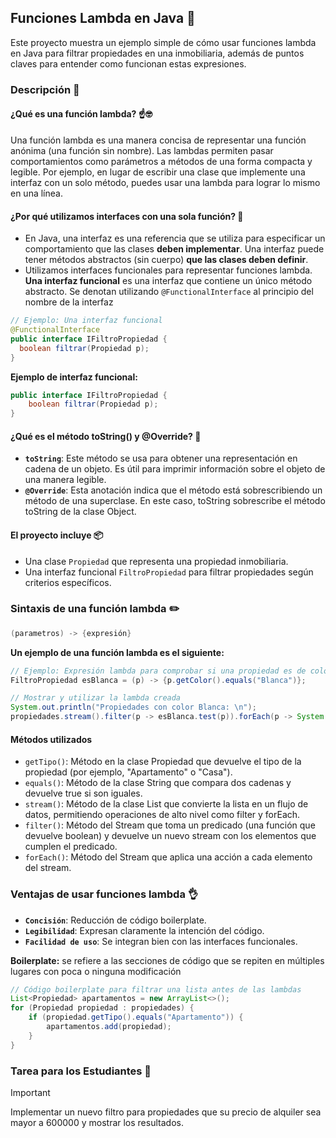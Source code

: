## Funciones Lambda en Java 📖

Este proyecto muestra un ejemplo simple de cómo usar funciones lambda en Java para filtrar propiedades en una inmobiliaria, además de puntos claves para entender como funcionan estas expresiones.

### Descripción 📃

#### **¿Qué es una función lambda?** ☝️🤓

Una función lambda es una manera concisa de representar una función anónima (una función sin nombre). Las lambdas permiten pasar comportamientos como parámetros a métodos de una forma compacta y legible. Por ejemplo, en lugar de escribir una clase que implemente una interfaz con un solo método, puedes usar una lambda para lograr lo mismo en una línea.

#### **¿Por qué utilizamos interfaces con una sola función?** 📗

- En Java, una interfaz es una referencia que se utiliza para especificar un comportamiento que las clases **deben implementar**. Una interfaz puede tener métodos abstractos (sin cuerpo) **que las clases deben definir**.
- Utilizamos interfaces funcionales para representar funciones lambda. **Una interfaz funcional** es una interfaz que contiene un único método abstracto. Se denotan utilizando `@FunctionalInterface` al principio del nombre de la interfaz

```java
// Ejemplo: Una interfaz funcional
@FunctionalInterface
public interface IFiltroPropiedad {
  boolean filtrar(Propiedad p);
}
```

**Ejemplo de interfaz funcional:**

```java
public interface IFiltroPropiedad {
    boolean filtrar(Propiedad p);
}
```

#### **¿Qué es el método toString() y @Override?** 📗

- **`toString`**: Este método se usa para obtener una representación en cadena de un objeto. Es útil para imprimir información sobre el objeto de una manera legible.
- **`@Override`**: Esta anotación indica que el método está sobrescribiendo un método de una superclase. En este caso, toString sobrescribe el método toString de la clase Object.

#### **El proyecto incluye** 📦

- Una clase `Propiedad` que representa una propiedad inmobiliaria.
- Una interfaz funcional `FiltroPropiedad` para filtrar propiedades según criterios específicos.

### Sintaxis de una función lambda ✏️

```java
(parametros) -> {expresión}
```

**Un ejemplo de una función lambda es el siguiente:**

```java
// Ejemplo: Expresión lambda para comprobar si una propiedad es de color Blanca
FiltroPropiedad esBlanca = (p) -> {p.getColor().equals("Blanca")};

// Mostrar y utilizar la lambda creada
System.out.println("Propiedades con color Blanca: \n");
propiedades.stream().filter(p -> esBlanca.test(p)).forEach(p -> System.out.println(p));
```

#### **Métodos utilizados**

- `getTipo()`: Método en la clase Propiedad que devuelve el tipo de la propiedad (por ejemplo, "Apartamento" o "Casa").
- `equals()`: Método de la clase String que compara dos cadenas y devuelve true si son iguales.
- `stream()`: Método de la clase List que convierte la lista en un flujo de datos, permitiendo operaciones de alto nivel como filter y forEach.
- `filter()`: Método del Stream que toma un predicado (una función que devuelve boolean) y devuelve un nuevo stream con los elementos que cumplen el predicado.
- `forEach()`: Método del Stream que aplica una acción a cada elemento del stream.

### Ventajas de usar funciones lambda 👌

- **`Concisión`**: Reducción de código boilerplate.
- **`Legibilidad`**: Expresan claramente la intención del código.
- **`Facilidad de uso`**: Se integran bien con las interfaces funcionales.

**Boilerplate:** se refiere a las secciones de código que se repiten en múltiples lugares con poca o ninguna modificación

```java
// Código boilerplate para filtrar una lista antes de las lambdas
List<Propiedad> apartamentos = new ArrayList<>();
for (Propiedad propiedad : propiedades) {
    if (propiedad.getTipo().equals("Apartamento")) {
        apartamentos.add(propiedad);
    }
}
```

### Tarea para los Estudiantes 📝

> [!IMPORTANT]
> Implementar un nuevo filtro para propiedades que su precio de alquiler sea mayor a 600000 y mostrar los resultados.
